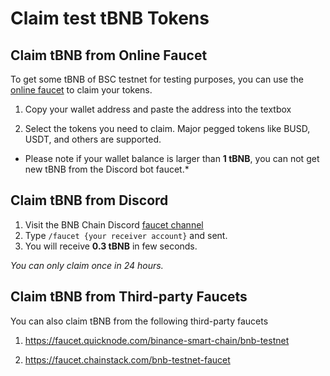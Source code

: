 # Claim test tBNB Tokens

## Claim tBNB from Online Faucet

To get some tBNB of BSC testnet for testing purposes, you can use the [online faucet](https://www.bnbchain.org/en/testnet-faucet) to claim your tokens.

1. Copy your wallet address and paste the address into the textbox

2. Select the tokens you need to claim. Major pegged tokens like BUSD, USDT, and others are supported. 


* Please note if your wallet balance is larger than **1 tBNB**, you can not get new tBNB from the Discord bot faucet.*


## Claim tBNB from Discord
1. Visit the BNB Chain Discord [faucet channel](https://discord.com/channels/789402563035660308/1099937267021250560)
2. Type `/faucet {your receiver account}` and sent.
3. You will receive **0.3 tBNB** in few seconds.

*You can only claim once in 24 hours.*

## Claim tBNB from Third-party Faucets
You can also claim tBNB from the following third-party faucets

1. https://faucet.quicknode.com/binance-smart-chain/bnb-testnet

2. https://faucet.chainstack.com/bnb-testnet-faucet